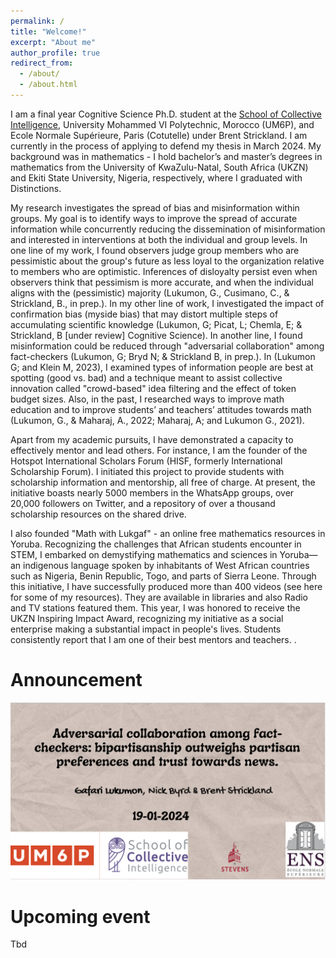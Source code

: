 ```yaml
---
permalink: /
title: "Welcome!"
excerpt: "About me"
author_profile: true
redirect_from: 
  - /about/
  - /about.html
---
```


I am a final year Cognitive Science Ph.D. student at the [School of Collective Intelligence](https://sci.um6p.ma/), University Mohammed VI Polytechnic, Morocco (UM6P), and Ecole Normale Supérieure, Paris (Cotutelle) under Brent Strickland. I am currently in the process of applying to defend my thesis in March 2024. My background was in mathematics - I hold bachelor’s and master’s degrees in mathematics from the University of KwaZulu-Natal, South Africa (UKZN) and Ekiti State University, Nigeria, respectively, where I graduated with Distinctions. 

My research investigates the spread of bias and misinformation within groups. My goal is to identify ways to improve the spread of accurate information while concurrently reducing the dissemination of misinformation and interested in interventions at both the individual and group levels. In one line of my work, I found observers judge group members who are pessimistic about the group's future as less loyal to the organization relative to members who are optimistic. Inferences of disloyalty persist even when observers think that pessimism is more accurate, and when the individual aligns with the (pessimistic) majority  (Lukumon, G., Cusimano, C., & Strickland, B., in prep.). In my other line of work, I investigated the impact of confirmation bias (myside bias) that may distort multiple steps of accumulating scientific knowledge (Lukumon, G; Picat, L; Chemla, E; & Strickland, B [under review] Cognitive Science). In another line, I found misinformation could be reduced through "adversarial collaboration" among fact-checkers (Lukumon, G; Bryd N; & Strickland B, in prep.). In (Lukumon G; and Klein M, 2023), I examined types of information people are best at spotting (good vs. bad) and a technique meant to assist collective innovation called "crowd-based" idea filtering and the effect of token budget sizes. Also, in the past, I researched ways to improve math education and to improve students’ and teachers’ attitudes towards math (Lukumon, G., & Maharaj, A., 2022; Maharaj, A; and Lukumon G., 2021). 

Apart from my academic pursuits, I have demonstrated a capacity to effectively mentor and lead others. For instance, I am the founder of the Hotspot International Scholars Forum (HISF, formerly International Scholarship Forum). I initiated this project to provide students with scholarship information and mentorship, all free of charge. At present, the initiative boasts nearly 5000 members in the WhatsApp groups, over 20,000 followers on Twitter, and a repository of over a thousand scholarship resources on the shared drive. 

I also founded "Math with Lukgaf" - an online free mathematics resources in Yoruba.  Recognizing the challenges that African students encounter in STEM, I embarked on demystifying mathematics and sciences in Yoruba—an indigenous language spoken by inhabitants of West African countries such as Nigeria, Benin Republic, Togo, and parts of Sierra Leone. Through this initiative, I have successfully produced more than 400 videos (see here for some of my resources). They are available in libraries and also Radio and TV stations featured them. This year, I was honored to receive the UKZN Inspiring Impact Award, recognizing my initiative as a social enterprise making a substantial impact in people's lives. Students consistently report that I am one of their best mentors and teachers. 
.

Announcement
======
![Last week, I gave a talk at SCI](/images/scitalk.png)

Upcoming event
======
Tbd